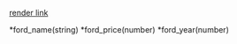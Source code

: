 [render link](https://s24wb76noorbasha.onrender.com)

*ford_name(string)
*ford_price(number)
*ford_year(number)